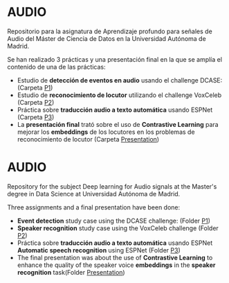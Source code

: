 # AUDIO

Repositorio para la asignatura de Aprendizaje profundo para señales de Audio del Máster de Ciencia de Datos en la Universidad Autónoma de Madrid.

Se han realizado 3 prácticas y una presentación final en la que se amplía el contenido de una de las prácticas:

- Estudio de **detección de eventos en audio** usando el challenge DCASE: (Carpeta [P1](https://github.com/fjsaezm/mcd/tree/main/AUDIO/P1))
- Estudio de **reconocimiento de locutor** utilizando el challenge VoxCeleb (Carpeta [P2](https://github.com/fjsaezm/mcd/tree/main/AUDIO/P2))
- Práctica sobre **traducción audio a texto automática** usando ESPNet (Carpeta [P3](https://github.com/fjsaezm/mcd/tree/main/AUDIO/P3))
- La **presentación final** trató sobre el uso de **Contrastive Learning** para mejorar los **embeddings** de los locutores en los problemas de reconocimiento de locutor (Carpeta [Presentation](https://github.com/fjsaezm/mcd/tree/main/AUDIO/Presentation))

# AUDIO

Repository for the subject Deep learning for Audio signals at the Master's degree in Data Science at Universidad Autónoma de Madrid.

Three assignments and a final presentation have been done:

- **Event detection** study case using the DCASE challenge: (Folder [P1](https://github.com/fjsaezm/mcd/tree/main/AUDIO/P1))
- **Speaker recognition** study case using the VoxCeleb challenge (Folder [P2](https://github.com/fjsaezm/mcd/tree/main/AUDIO/P2))
- Práctica sobre **traducción audio a texto automática** usando ESPNet **Automatic speech recognition** using ESPNet (Folder [P3](https://github.com/fjsaezm/mcd/tree/main/AUDIO/P3))
- The final presentation was about the use of **Contrastive Learning** to enhance the quality of the speaker voice **embeddings** in the **speaker recognition** task(Folder [Presentation](https://github.com/fjsaezm/mcd/tree/main/AUDIO/Presentation))
